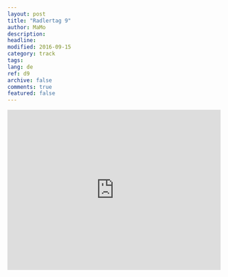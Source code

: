 ```yaml
---
layout: post
title: "Radlertag 9"
author: MaMo
description: 
headline: 
modified: 2016-09-15
category: track
tags: 
lang: de
ref: d9
archive: false
comments: true
featured: false
---
```


<iframe width="480" height="360" src="http://track-kit.net/maps_s3/?v=embed&track=229807.gpx" frameborder="0" allowfullscreen></iframe>